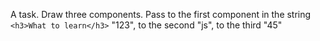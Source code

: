 
A task. Draw three components.
Pass to the first component in the string 
`<h3>What to learn</h3>` 
"123", to the second "js", to the third "45"